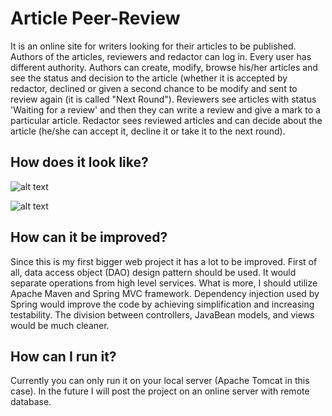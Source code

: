 # Article Peer-Review
It is an online site for writers looking for their articles to be published. Authors of the articles, reviewers and redactor can log in.
Every user has different authority. Authors can create, modify, browse his/her articles and see the status and decision to the article (whether it is accepted by redactor, declined or given a second chance to be modify and sent to review again (it is called "Next Round").
Reviewers see articles with status 'Waiting for a review' and then they can write a review and give a mark to a particular article.
Redactor sees reviewed articles and can decide about the article (he/she can accept it, decline it or take it to the next round).

## How does it look like?
![alt text](https://i.imgur.com/qrljBqd.png)

![alt text](https://i.imgur.com/DwRrQxJ.png)

## How can it be improved?
Since this is my first bigger web project it has a lot to be improved. First of all, data access object (DAO) design pattern should be used. It would separate operations from high level services. What is more, I should utilize Apache Maven and Spring MVC framework.
Dependency injection used by Spring would improve the code by achieving simplification and increasing testability. The division between controllers, JavaBean models, and views would be much cleaner.

## How can I run it?
Currently you can only run it on your local server (Apache Tomcat in this case). In the future I will post the project on an online server with remote database. 
